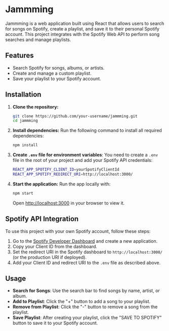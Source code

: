 

# Jammming

Jammming is a web application built using React that allows users to search for songs on Spotify, create a playlist, and save it to their personal Spotify account. This project integrates with the Spotify Web API to perform song searches and manage playlists.

## Features
- Search Spotify for songs, albums, or artists.
- Create and manage a custom playlist.
- Save your playlist to your Spotify account.

## Installation

1. **Clone the repository:**
   ```bash
   git clone https://github.com/your-username/jammming.git
   cd jammming
   ```

2. **Install dependencies:**
   Run the following command to install all required dependencies:
   ```bash
   npm install
   ```

3. **Create `.env` file for environment variables**:
   You need to create a `.env` file in the root of your project and add your Spotify API credentials:
   ```bash
   REACT_APP_SPOTIFY_CLIENT_ID=yourSpotifyClientId
   REACT_APP_SPOTIFY_REDIRECT_URI=http://localhost:3000/
   ```

4. **Start the application:**
   Run the app locally with:
   ```bash
   npm start
   ```
   Open [http://localhost:3000](http://localhost:3000) in your browser to view it.

## Spotify API Integration

To use this project with your own Spotify account, follow these steps:
1. Go to the [Spotify Developer Dashboard](https://developer.spotify.com/dashboard/applications) and create a new application.
2. Copy your Client ID from the dashboard.
3. Set the redirect URI in the Spotify dashboard to `http://localhost:3000/` (or the production URI if deployed).
4. Add your Client ID and redirect URI to the `.env` file as described above.

## Usage

- **Search for Songs**: Use the search bar to find songs by name, artist, or album.
- **Add to Playlist**: Click the "+" button to add a song to your playlist.
- **Remove from Playlist**: Click the "-" button to remove a song from the playlist.
- **Save Playlist**: After creating your playlist, click the "SAVE TO SPOTIFY" button to save it to your Spotify account.
